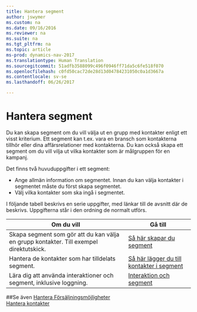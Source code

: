 ```yaml
---
title: Hantera segment
author: jswymer
ms.custom: na
ms.date: 09/16/2016
ms.reviewer: na
ms.suite: na
ms.tgt_pltfrm: na
ms.topic: article
ms-prod: dynamics-nav-2017
ms.translationtype: Human Translation
ms.sourcegitcommit: 51adfb3588099c496f0946ff71da5c6fe518f070
ms.openlocfilehash: c0fd50cac72de28d13d04784231050c0a1d3667a
ms.contentlocale: sv-se
ms.lasthandoff: 06/26/2017

---
```

# <a name="manage-segments"></a>Hantera segment
Du kan skapa segment om du vill välja ut en grupp med kontakter enligt ett visst kriterium. Ett segment kan t.ex. vara en bransch som kontakterna tillhör eller dina affärsrelationer med kontakterna. Du kan också skapa ett segment om du vill vilja ut vilka kontakter som är målgruppen för en kampanj.

Det finns två huvuduppgifter i ett segment:

* Ange allmän information om segmentet. Innan du kan välja kontakter i segmentet måste du först skapa segmentet.
* Välj vilka kontakter som ska ingå i segmentet.

I följande tabell beskrivs en serie uppgifter, med länkar till de avsnitt där de beskrivs. Uppgifterna står i den ordning de normalt utförs.

|Om du vill |Gå till |
|---|----|
|Skapa segment som gör att du kan välja en grupp kontakter. Till exempel direktutskick.|[Så här skapar du segment](marketing-how-create-segment.md)|
|Hantera de kontakter som har tilldelats segment.|[Så här lägger du till kontakter i segment](marketing-add-contact-segment.md)|
|Lära dig att använda interaktioner och segment, inklusive loggning.|[Interaktion och segment](marketing-interaction-segments.md)|

##<a name="see-also"></a>Se även
[Hantera Försäljningsmöjligheter](marketing-manage-sales-opportunities.md)  
[Hantera kontakter](marketing-contacts.md)

